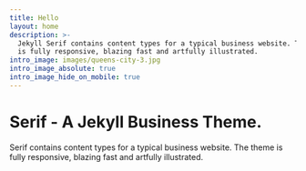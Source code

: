```yaml
---
title: Hello
layout: home
description: >-
  Jekyll Serif contains content types for a typical business website. The theme
  is fully responsive, blazing fast and artfully illustrated.
intro_image: images/queens-city-3.jpg
intro_image_absolute: true
intro_image_hide_on_mobile: true
---
```


# Serif - A Jekyll Business Theme.

Serif contains content types for a typical business website. The theme is fully responsive, blazing fast and artfully illustrated.
